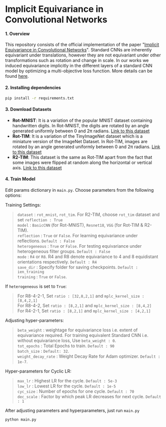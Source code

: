 # Implicit Equivariance in Convolutional Networks

#### 1. Overview
This repository consists of the official implementation of the paper "[Implicit Equivariance in Convolutional Networks](https://arxiv.org/abs/2111.14157)". Standard CNNs are inherently equivariant under translations, however they are not equivariant under other transformations such as rotation and change in scale. In our works we induced equivariance implicitly in the different layers of a standard CNN model by optimizing a multi-objective loss function. More details can be found [here](https://arxiv.org/abs/2111.14157).

#### 2. Installing dependencies

```bash
pip install -r requirements.txt
```

#### 3. Download Datasets

- <b>Rot-MNIST</b>: It is a variation of the popular MNIST dataset containing handwritten digits. In Rot-MNIST, the digits are rotated by an angle generated uniformly between 0 and 2π radians. [Link to this dataset](http://www.iro.umontreal.ca/~lisa/icml2007data/mnist_rotation_new.zip)
- <b>Rot-TIM</b>: It is a variation of the TinyImageNet dataset which is a miniature version of the ImageNet Dataset. In Rot-TIM, images are rotated by an angle generated uniformly between 0 and 2π radians. [Link to this dataset ](https://drive.google.com/file/d/1bkFvJQNNM1kczghmkHIcDQ2aO_rqh_3p/view)
- <b>R2-TIM</b>: This dataset is the same as Rot-TIM apart from the fact that some images were flipped at random along the horizontal or vertical axis. [Link to this dataset](https://drive.google.com/file/d/1fkGRK0MQrEHxq4VTAYUxhVvkZNieDF-a/view)

#### 4. Train Model
Edit params dictionary in ```main.py```. Choose parameters from the following options: <br>

Training Settings:
> ```dataset``` : ```rot_mnist```, ```rot_tim```. For R2-TIM, choose ```rot_tim``` dataset and set ```reflection : True``` <br>
> ```model``` : ```BasicCNN``` (for Rot-MNIST), ```Resnet18```, ```VGG``` (for Rot-TIM & R2-TIM). <br>
> ```reflection``` : ```True``` or ```False```. For learning equivariance under reflections. ```Default : False```<br>
> ```heterogeneous``` : ```True``` or ```False```. For testing equivariance under heterogeneous filter groups. ```Default : False```<br>
> ```mode``` : ```R4``` or ```R8```. R4 and R8 denote equivariance to 4 and 8 equidistant orientations respectively. ```Default : R4``` <br>
> ```save_dir``` : Specify folder for saving checkpoints. ```Default : ien_training```<br>
> ```training``` : ```True``` or ```False```.<br>

If ```heterogeneous``` is set to ```True```:
> For R8-4-2-1, Set ```ratio : [32,8,2,1]``` and ```mplc_kernel_size : [8,4,2,1]``` <br>
> For R8-4-2, Set ```ratio : [8,2,1]``` and ```mplc_kernel_size : [8,4,2]``` <br>
> For R4-2-1, Set ```ratio : [8,2,1]``` and ```mplc_kernel_size : [4,2,1]``` <br>

Adjusting hyper-parameters:
> ```beta_weight``` : weightage for equivariance loss i.e. extent of equivariance required. For training equivalent Standard CNN i.e. without equivariance loss, Use ```beta_weight : 0```.<br>
> ```tot_epochs``` : Total Epochs to train. ```Default : 90```<br>
> ```batch_size``` : ```Default: 32```. <br>
> ```weight_decay_rate``` : Weight Decay Rate for Adam optimizer. ```Default : 1e-7```. <br>

Hyper-parameters for Cyclic LR:
> ```max_lr``` : Highest LR for the cycle. ```Default : 5e-3```<br>
> ```low_lr``` : Lowest LR for the cycle. ```Default : 1e-5```<br>
> ```cyc_size``` : Number of epochs for one cycle. ```Default : 70```<br>
> ```dec_scale``` : Factor by which peak LR decreases for next cycle. ```Default : 1```<br>

After adjusting parameters and hyperparameters, just run ```main.py```
```bash
python main.py
```
